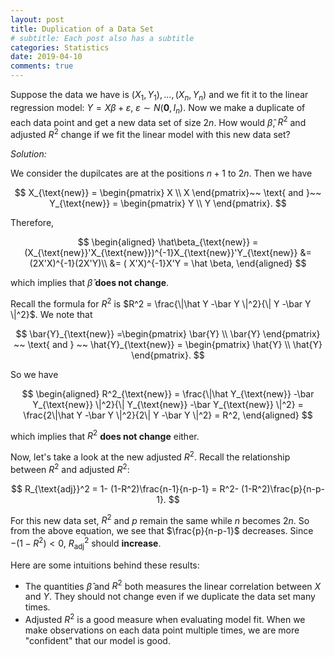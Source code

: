 ```yaml
---
layout: post
title: Duplication of a Data Set
# subtitle: Each post also has a subtitle
categories: Statistics
date: 2019-04-10
comments: true
---
```

Suppose the data we have is $(X_1,Y_1),...,(X_n,Y_n)$ and we fit it to the linear regression model: $Y=X\beta+\varepsilon,~\varepsilon\sim N(\boldsymbol{0},I_n)$. Now we make a duplicate of each data point and get a new data set of size $2n$. How would $\hat\beta$, $R^2$ and adjusted $R^2$ change if we fit the linear model with this new data set?

_Solution:_

We consider the dupilcates are at the positions $n+1$ to $2n$. Then we have

$$
X_{\text{new}} = \begin{pmatrix}
  X \\
  X
 \end{pmatrix}~~ \text{ and }~~ Y_{\text{new}} = \begin{pmatrix}
   Y \\
   Y
  \end{pmatrix}.
$$

Therefore,

$$
\begin{aligned}
\hat\beta_{\text{new}} = (X_{\text{new}}'X_{\text{new}})^{-1}X_{\text{new}}'Y_{\text{new}} &= (2X'X)^{-1}(2X'Y)\\
&= ( X'X)^{-1}X'Y = \hat \beta,
\end{aligned}
$$

which implies that $\hat\beta$ **does not change**.

Recall the formula for $R^2$ is $R^2 = \frac{\|\hat Y -\bar Y \|^2}{\|  Y -\bar Y \|^2}$. We note that

$$
\bar{Y}_{\text{new}} =\begin{pmatrix}
\bar{Y} \\
 \bar{Y}
\end{pmatrix} ~~ \text{ and } ~~ \hat{Y}_{\text{new}} = \begin{pmatrix}
   \hat{Y} \\
   \hat{Y}
  \end{pmatrix}.
  $$

So we have

$$
\begin{aligned}
R^2_{\text{new}} =  \frac{\|\hat Y_{\text{new}} -\bar Y_{\text{new}} \|^2}{\|  Y_{\text{new}} -\bar Y_{\text{new}} \|^2} = \frac{2\|\hat Y -\bar Y \|^2}{2\|  Y -\bar Y \|^2} = R^2,
\end{aligned}
$$

which implies that $R^2$ **does not change** either.

Now, let's take a look at the new adjusted $R^2$. Recall the relationship between $R^2$ and adjusted $R^2$:

$$
R_{\text{adj}}^2 = 1- (1-R^2)\frac{n-1}{n-p-1} = R^2- (1-R^2)\frac{p}{n-p-1}.
$$

For this new data set, $R^2$ and $p$ remain the same while $n$ becomes $2n$.
So from the above equation, we see that $\frac{p}{n-p-1}$ decreases. Since $-(1-R^2)<0$, $R_{\text{adj}}^2$ should **increase**.

Here are some intuitions behind these results:
- The quantities $\hat\beta$ and $R^2$ both measures the linear correlation between $X$ and $Y$. They should not change even if we duplicate the data set many times.
- Adjusted $R^2$ is a good measure when evaluating model fit. When we make observations on each data point multiple times, we are more "confident" that our model is good.

